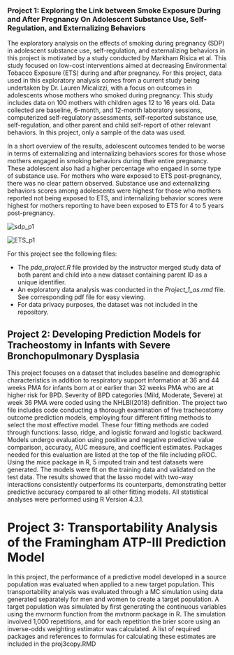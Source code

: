 ### Project 1: Exploring the Link between Smoke Exposure During and After Pregnancy On Adolescent Substance Use, Self-Regulation, and Externalizing Behaviors

The exploratory analysis on the effects of smoking during pregnancy (SDP) in adolescent substance use, self-regulation, and externalizing behaviors in this project is motivated by a study conducted by Markham Risica et al. This study focused on low-cost interventions aimed at decreasing Environmental Tobacco Exposure (ETS) during and after pregnancy. For this project, data used in this exploratory analysis comes from a current study being undertaken by Dr. Lauren Micalizzi, with a focus on outcomes in adolescents whose mothers who smoked during pregnancy. This study includes data on 100 mothers with children ages 12 to 16 years old. Data collected are baseline, 6-month, and 12-month laboratory sessions, computerized self-regulatory assessments, self-reported substance use, self-regulation, and other parent and child self-report of other relevant behaviors. In this project, only a sample of the data was used.

In a short overview of the results, adolescent outcomes tended to be worse in terms of externalizing and internalizing behaviors scores for those whose mothers engaged in smoking behaviors during their entire pregnancy. These adolescent also had a higher percentage who engaed in some type of substance use. For mothers who were exposed to ETS post-pregnancy, there was no clear pattern observed. Substance use and externalizing behaviors scores among adolescents were highest for those who mothers reported not being exposed to ETS, and internalizing behavior scores were highest for mothers reporting to have been exposed to ETS for 4 to 5 years post-pregnancy. 

![sdp_p1](https://github.com/aserra10/PHP2550-Projects/assets/119968598/f268fd7c-b77c-4ced-8573-54f48a270ea6)

![ETS_p1](https://github.com/aserra10/PHP2550-Projects/assets/119968598/fb63797f-349c-42f0-8d45-e5a0642aecff)


For this project see the following files: 
- The *pda_project.R* file provided by the instructor merged study data of both parent and child into a new dataset containing parent ID as a unique identifier.
- An exploratory data analysis was conducted in the *Project_1_as.rmd* file. See corresponding pdf file for easy viewing.
- For data privacy purposes, the dataset was not included in the repository.
  
## Project 2: Developing Prediction Models for Tracheostomy in Infants with Severe Bronchopulmonary Dysplasia
This project focuses on a dataset that includes baseline and demographic characteristics in addition to respiratory support information at 36 and 44 weeks PMA for infants born at or earlier than 32 weeks PMA who are at higher risk for BPD. Severity of BPD categories (Mild, Moderate, Severe) at week 36 PMA were coded using the NHLBI(2018) definition. The project two file includes code conducting a thorough examination of five tracheostomy outcome prediction models, employing four different fitting methods to select the most effective model. These four fitting methods are coded through functions: lasso, ridge, and logistic forward and logistic backward. Models undergo evaluation using positive and negative predictive value comparison, accuracy, AUC measure, and coefficient estimates. Packages needed for this evaluation are listed at the top of the file including pROC. Using the mice package in R, 5 imputed train and test datasets were generated. The models were fit on the training data and validated on the test data. The results showed that the lasso model with two-way interactions consistently outperforms its counterparts, demonstrating better predictive accuracy compared to all other fitting models. All statistical analyses were performed using R Version 4.3.1. 

# Project 3: Transportability Analysis of the Framingham ATP-III Prediction Model
In this project, the performance of a predictive model developed in a source population was evaluated when applied to a new target population. This transportability analysis was evaluated through a MC simulation using data generated separately for men and women to create a target population. A target population was simulated by first generating
the continuous variables using the mvrnorm function from the
mvtnorm package in R. The simulation involved 1,000 repetitions, and for each repetition the brier score using an inverse-odds weighting estimator was calculated. A list of required packages and references to formulas for calculating these estimates are included in the proj3copy.RMD


